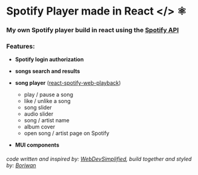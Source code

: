 # Spotify Player made in React </> ⚛

### My own Spotify player build in react using the [Spotify API](https://developer.spotify.com/documentation/web-api/)

### Features:
- __Spotify login authorization__
- __songs search and results__
- __song player__ ([react-spotify-web-playback](https://www.npmjs.com/package/react-spotify-web-playback))
   - play / pause a song
   - like / unlike a song
   - song slider
   - audio slider
   - song / artist name 
   - album cover
   - open song / artist page on Spotify
   
- __MUI components__

###### code written and inspired by: [WebDevSimplified](https://github.com/WebDevSimplified/spotify-clone.git), build together and styled by: [Boriwan](https://github.com/Boriwan)
